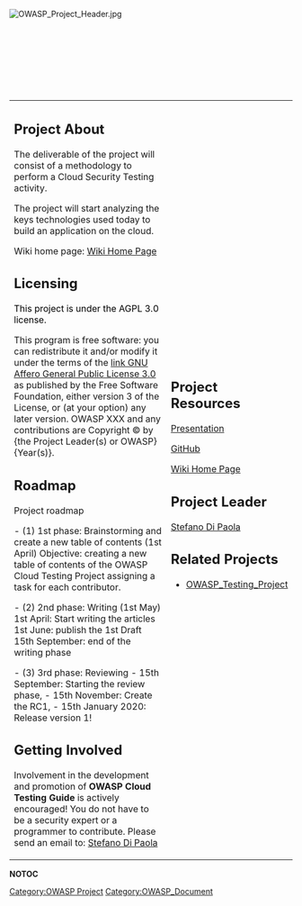 <div style="width:100%;height:160px;border:0,margin:0;overflow: hidden;">

![OWASP_Project_Header.jpg](OWASP_Project_Header.jpg
"OWASP_Project_Header.jpg")

</div>

<table>
<tbody>
<tr class="odd">
<td><h2 id="project_about">Project About</h2>
<p><span style="color:#ff0000"></p>
<p>The deliverable of the project will consist of a methodology to perform a Cloud Security Testing activity.</p>
<p>The project will start analyzing the keys technologies used today to build an application on the cloud.</p>
<p>Wiki home page: <a href="https://www.owasp.org/index.php?title=OWASP_Cloud_Testing_Guide_Table_of_Contents">Wiki Home Page</a></p>
<h2 id="licensing">Licensing</h2>
<p><span style="color:#000000"> This project is under the AGPL 3.0 license. </span></p>
<p>This program is free software: you can redistribute it and/or modify it under the terms of the <a href="http://www.gnu.org/licenses/agpl-3.0.html">link GNU Affero General Public License 3.0</a> as published by the Free Software Foundation, either version 3 of the License, or (at your option) any later version. OWASP XXX and any contributions are Copyright © by {the Project Leader(s) or OWASP} {Year(s)}.</p>
<h2 id="roadmap">Roadmap</h2>
<p>Project roadmap</p>
<p>- (1) 1st phase: Brainstorming and create a new table of contents (1st April) Objective: creating a new table of contents of the OWASP Cloud Testing Project assigning a task for each contributor.</p>
<p>- (2) 2nd phase: Writing (1st May) 1st April: Start writing the articles 1st June: publish the 1st Draft 15th September: end of the writing phase</p>
<p>- (3) 3rd phase: Reviewing - 15th September: Starting the review phase, - 15th November: Create the RC1, - 15th January 2020: Release version 1!</p>
<h2 id="getting_involved">Getting Involved</h2>
<p><span style="color:#ff0000"></p>
<p>Involvement in the development and promotion of <strong>OWASP Cloud Testing Guide</strong> is actively encouraged! You do not have to be a security expert or a programmer to contribute. Please send an email to: <a href="mailto:stefano@owasp.org">Stefano Di Paola</a></p></td>
<td><h2 id="project_resources">Project Resources</h2>
<p><span style="color:#ff0000"></p>
<p></span></p>
<p><a href="https://www.owasp.org/images/a/aa/OWASPCloudTestingMar19.pdf">Presentation</a></p>
<p><a href="https://github.com/OWASP/Cloud-Testing-Guide">GitHub</a></p>
<p><a href="https://www.owasp.org/index.php?title=OWASP_Cloud_Testing_Guide_Table_of_Contents">Wiki Home Page</a></p>
<h2 id="project_leader">Project Leader</h2>
<p><span style="color:#ff0000"></p>
<p><a href="mailto:stefano@owasp.org">Stefano Di Paola</a></p>
<h2 id="related_projects">Related Projects</h2>
<p><span style="color:#ff0000"></p>
<p></span></p>
<ul>
<li><a href="OWASP_Testing_Project" title="wikilink">OWASP_Testing_Project</a></li>
</ul></td>
</tr>
</tbody>
</table>

__NOTOC__ <headertabs />

[Category:OWASP Project](Category:OWASP_Project "wikilink")
[Category:OWASP_Document](Category:OWASP_Document "wikilink")